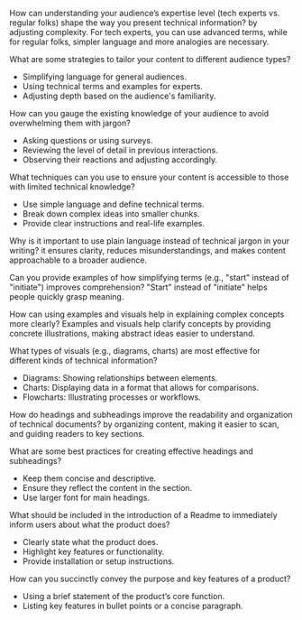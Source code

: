 How can understanding your audience’s expertise level (tech experts vs. regular folks) shape the way you present technical information? by adjusting complexity. For tech experts, you can use advanced terms, while for regular folks, simpler language and more analogies are necessary.

What are some strategies to tailor your content to different audience types?
- Simplifying language for general audiences.
- Using technical terms and examples for experts.
- Adjusting depth based on the audience's familiarity.

How can you gauge the existing knowledge of your audience to avoid overwhelming them with jargon?
- Asking questions or using surveys.
- Reviewing the level of detail in previous interactions.
- Observing their reactions and adjusting accordingly.
  
What techniques can you use to ensure your content is accessible to those with limited technical knowledge?
- Use simple language and define technical terms.
- Break down complex ideas into smaller chunks.
- Provide clear instructions and real-life examples.

Why is it important to use plain language instead of technical jargon in your writing?
it ensures clarity, reduces misunderstandings, and makes content approachable to a broader audience.

Can you provide examples of how simplifying terms (e.g., "start" instead of "initiate") improves comprehension?
"Start" instead of "initiate" helps people quickly grasp meaning.

How can using examples and visuals help in explaining complex concepts more clearly?
Examples and visuals help clarify concepts by providing concrete illustrations, making abstract ideas easier to understand.

What types of visuals (e.g., diagrams, charts) are most effective for different kinds of technical information?
 - Diagrams: Showing relationships between elements.
 - Charts: Displaying data in a format that allows for comparisons.
 - Flowcharts: Illustrating processes or workflows.

How do headings and subheadings improve the readability and organization of technical documents?
by organizing content, making it easier to scan, and guiding readers to key sections.

What are some best practices for creating effective headings and subheadings?
- Keep them concise and descriptive.
- Ensure they reflect the content in the section.
- Use larger font for main headings.

What should be included in the introduction of a Readme to immediately inform users about what the product does?
- Clearly state what the product does.
- Highlight key features or functionality.
- Provide installation or setup instructions.
  
How can you succinctly convey the purpose and key features of a product?
 - Using a brief statement of the product’s core function.
 - Listing key features in bullet points or a concise paragraph.
